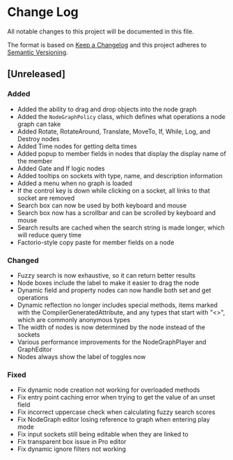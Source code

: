 # Change Log
All notable changes to this project will be documented in this file.

The format is based on [Keep a Changelog](http://keepachangelog.com/) 
and this project adheres to [Semantic Versioning](http://semver.org/).

## [Unreleased]

### Added
* Added the ability to drag and drop objects into the node graph
* Added the `NodeGraphPolicy` class, which defines what operations a node
  graph can take
* Added Rotate, RotateAround, Translate, MoveTo, If, While, Log, and Destroy
  nodes
* Added Time nodes for getting delta times
* Added popup to member fields in nodes that display the display name of the
  member
* Added Gate and If logic nodes
* Added tooltips on sockets with type, name, and description information
* Added a menu when no graph is loaded
* If the control key is down while clicking on a socket, all links to that
  socket are removed
* Search box can now be used by both keyboard and mouse
* Search box now has a scrollbar and can be scrolled by keyboard and mouse
* Search results are cached when the search string is made longer, which
  will reduce query time
* Factorio-style copy paste for member fields on a node

### Changed
* Fuzzy search is now exhaustive, so it can return better results
* Node boxes include the label to make it easier to drag the node
* Dynamic field and property nodes can now handle both set and get operations
* Dynamic reflection no longer includes special methods, items marked with the
  CompilerGeneratedAttribute, and any types that start with "<>", which are
  commonly anonymous types
* The width of nodes is now determined by the node instead of the sockets
* Various performance improvements for the NodeGraphPlayer and GraphEditor
* Nodes always show the label of toggles now

### Fixed
* Fix dynamic node creation not working for overloaded methods
* Fix entry point caching error when trying to get the value of an unset field
* Fix incorrect uppercase check when calculating fuzzy search scores
* Fix NodeGraph editor losing reference to graph when entering play mode
* Fix input sockets still being editable when they are linked to
* Fix transparent box issue in Pro editor
* Fix dynamic ignore filters not working

